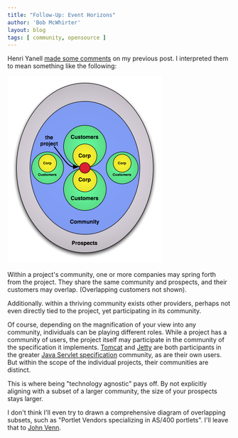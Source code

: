 ```yaml
---
title: "Follow-Up: Event Horizons"
author: 'Bob McWhirter'
layout: blog
tags: [ community, opensource ]
---
```

Henri Yanell <a title="Henri speaks" href="http://www.fnokd.com/2007/02/16/community-event-horizons/#comment-10533">made some comments</a> on my previous post.  I interpreted them to mean something like the following:

<a class="imagelink" title="mega.png" href="http://www.fnokd.com/wp-content/uploads/2007/02/mega.png">
  <img id="image174" alt="mega.png" src="/blog/assets/mega.png"/>
</a>

Within a project's community, one or more companies may spring forth from the project.  They share the same community and prospects, and their customers may overlap.  (Overlapping customers not shown).

Additionally. within a thriving community exists other providers, perhaps not even directly tied to the project, yet participating in its community.

Of course, depending on the magnification of your view into any community, individuals can be playing different roles.  While a project has a community of users, the project itself may participate in the community of the specification it implements.   <a title="Apache Tomcat" href="http://tomcat.apache.org/">Tomcat</a> and <a title="Jetty" href="http://jetty.mortbay.org/">Jetty</a> are both participants in the greater <a title="Servlets" href="http://java.sun.com/products/servlet/download.html">Java Servlet specification</a> community, as are their own users.  But within the scope of the individual projects, their communities are distinct.

This is where being "technology agnostic" pays off.  By not explicitly aligning with a subset of a larger community, the size of your prospects stays larger.

I don't think I'll even try to drawn a comprehensive diagram of overlapping subsets, such as "Portlet Vendors specializing in AS/400 portlets".  I'll leave that to <a title="John Venn" href="http://en.wikipedia.org/wiki/Venn_diagram">John Venn</a>.
